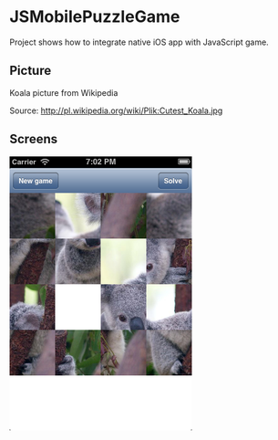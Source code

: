 
JSMobilePuzzleGame
=

Project shows how to integrate native iOS app with JavaScript game.

Picture
-

Koala picture from Wikipedia

Source:
http://pl.wikipedia.org/wiki/Plik:Cutest_Koala.jpg

Screens
-

![Alt text](/github/game.png "Game screen")
